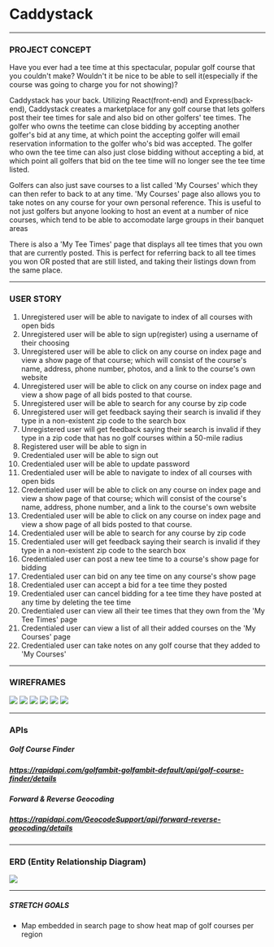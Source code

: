 # Caddystack

***

### PROJECT CONCEPT
Have you ever had a tee time at this spectacular, popular golf course that you couldn't make? Wouldn't it be nice to be able to sell it(especially if the course was going to charge you for not showing)?

Caddystack has your back. Utilizing React(front-end) and Express(back-end), Caddystack creates a marketplace for any golf course that lets golfers post their tee times for sale and also bid on other golfers' tee times. The golfer who owns the teetime can close bidding by accepting another golfer's bid at any time, at which point the accepting golfer will email reservation information to the golfer who's bid was accepted. The golfer who own the tee time can also just close bidding without accepting a bid, at which point all golfers that bid on the tee time will no longer see the tee time listed.

Golfers can also just save courses to a list called 'My Courses' which they can then refer to back to at any time. 'My Courses' page also allows you to take notes on any course for your own personal reference. This is useful to not just golfers but anyone looking to host an event at a number of nice courses, which tend to be able to accomodate large groups in their banquet areas

There is also a 'My Tee Times' page that displays all tee times that you own that are currently posted. This is perfect for referring back to all tee times you won OR posted that are still listed, and taking their listings down from the same place.

***

### USER STORY
1. Unregistered user will be able to navigate to index of all courses with open bids
2. Unregistered user will be able to sign up(register) using a username of their choosing
3. Unregistered user will be able to click on any course on index page and view a show page of that course; which will consist of the course's name, address, phone number, photos, and a link to the course's own website
4. Unregistered user will be able to click on any course on index page and view a show page of all bids posted to that course.
5. Unregistered user will be able to search for any course by zip code
6. Unregistered user will get feedback saying their search is invalid if they type in a non-existent zip code to the search box
7. Unregistered user will get feedback saying their search is invalid if they type in a zip code that has no golf courses within a 50-mile radius
8. Registered user will be able to sign in
9. Credentialed user will be able to sign out
10. Credentialed user will be able to update password
11. Credentialed user will be able to navigate to index of all courses with open bids
12. Credentialed user will be able to click on any course on index page and view a show page of that course; which will consist of the course's name, address, phone number, and a link to the course's own website
13. Credentialed user will be able to click on any course on index page and view a show page of all bids posted to that course.
14. Credentialed user will be able to search for any course by zip code
15. Credentialed user will get feedback saying their search is invalid if they type in a non-existent zip code to the search box
16. Credentialed user can post a new tee time to a course's show page for bidding
17. Credentialed user can bid on any tee time on any course's show page
18. Credentialed user can accept a bid for a tee time they posted
19. Credentialed user can cancel bidding for a tee time they have posted at any time by deleting the tee time
20. Credentialed user can view all their tee times that they own from the 'My Tee Times' page
21. Credentialed user can view a list of all their added courses on the 'My Courses' page
22. Credentialed user can take notes on any golf course that they added to 'My Courses'

***

### WIREFRAMES

![](readme-assets/wireframe1.png)
![](readme-assets/wireframe2.png)
![](readme-assets/wireframe3.png)
![](readme-assets/wireframe4.png)
![](readme-assets/wireframe5.png)
![](readme-assets/wireframe6.png)

***

### APIs
##### Golf Course Finder
##### https://rapidapi.com/golfambit-golfambit-default/api/golf-course-finder/details

##### Forward & Reverse Geocoding
##### https://rapidapi.com/GeocodeSupport/api/forward-reverse-geocoding/details

***

### ERD (Entity Relationship Diagram)
![](readme-assets/erd.png)

***

##### STRETCH GOALS
- Map embedded in search page to show heat map of golf courses per region